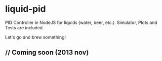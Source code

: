 liquid-pid
==========

PID Controller in NodeJS for liquids (water, beer, etc.).
Simulator, Plots and Tests are included. 

Let's go and brew something!

// Coming soon (2013 nov)
------
